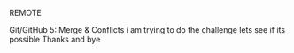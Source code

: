 REMOTE


Git/GitHub 5: Merge & Conflicts  i am trying to do the challenge
lets see if its possible
Thanks and bye
